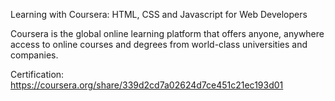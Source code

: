 Learning with Coursera:
HTML, CSS and Javascript for Web Developers

Coursera is the global online learning platform that offers anyone, anywhere access to online courses and degrees from world-class universities and companies.


Certification: https://coursera.org/share/339d2cd7a02624d7ce451c21ec193d01
